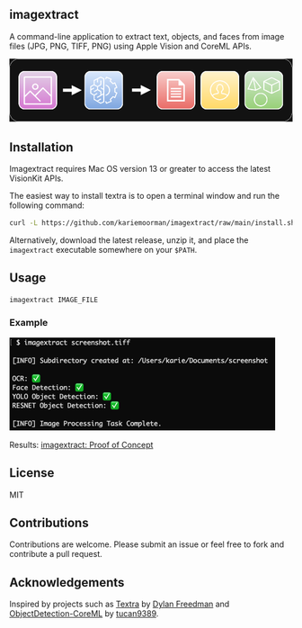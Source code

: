 ## imagextract

A command-line application to extract text, objects, and faces from image files (JPG, PNG, TIFF, PNG) using Apple Vision and CoreML APIs.

<img src="diagram.png" alt="diagram"  />


## Installation 

Imagextract requires Mac OS version 13 or greater to access the latest VisionKit APIs.

The easiest way to install textra is to open a terminal window and run the following command:

```bash
curl -L https://github.com/kariemoorman/imagextract/raw/main/install.sh | bash
```

Alternatively, download the latest release, unzip it, and place the `imagextract` executable somewhere on your `$PATH`.


## Usage

```bash
imagextract IMAGE_FILE
```

### Example

<img src="example/example.png" alt="Example"  />


Results: [imagextract: Proof of Concept](example/README.md)



## License 

MIT



## Contributions

Contributions are welcome. Please submit an issue or feel free to fork and contribute a pull request.


## Acknowledgements

Inspired by projects such as [Textra](https://github.com/freedmand/textra) by [Dylan Freedman](https://github.com/freedmand) and [ObjectDetection-CoreML](https://github.com/tucan9389/ObjectDetection-CoreML) by [tucan9389](https://github.com/tucan9389).
